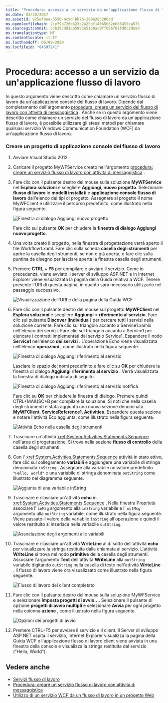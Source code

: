 ```yaml
---
title: "Procedura: accesso a un servizio da un'applicazione flusso di lavoro"
ms.date: 03/30/2017
ms.assetid: 925ef8ea-5550-4c9d-bb7b-209e20c280ad
ms.openlocfilehash: 2ce79b726b623c2a25bf14065682e685455ca575
ms.sourcegitcommit: cdb295dd1db589ce5169ac9ff096f01fd0c2da9d
ms.translationtype: MT
ms.contentlocale: it-IT
ms.lasthandoff: 06/09/2020
ms.locfileid: "84597241"
---
```

# <a name="how-to-access-a-service-from-a-workflow-application"></a>Procedura: accesso a un servizio da un'applicazione flusso di lavoro
In questo argomento viene descritto come chiamare un servizio flusso di lavoro da un'applicazione console del flusso di lavoro. Dipende dal completamento dell'argomento [procedura: creare un servizio del flusso di lavoro con attività di messaggistica](how-to-create-a-workflow-service-with-messaging-activities.md) . Anche se in questo argomento viene descritto come chiamare un servizio del flusso di lavoro da un'applicazione flusso di lavoro, è possibile utilizzare gli stessi metodi per chiamare qualsiasi servizio Windows Communication Foundation (WCF) da un'applicazione flusso di lavoro.

### <a name="create-a-workflow-console-application-project"></a>Creare un progetto di applicazione console del flusso di lavoro

1. Avviare Visual Studio 2012.

2. Caricare il progetto MyWFService creato nell'argomento [procedura: creare un servizio flusso di lavoro con attività di messaggistica](how-to-create-a-workflow-service-with-messaging-activities.md) .

3. Fare clic con il pulsante destro del mouse sulla soluzione **MyWFService** nel **Esplora soluzioni** e scegliere **Aggiungi**, **nuovo progetto**. Selezionare **flusso di lavoro** in **modelli installati** e **applicazione console flusso di lavoro** dall'elenco dei tipi di progetto. Assegnare al progetto il nome MyWFClient e utilizzare il percorso predefinito, come illustrato nella figura seguente.

     ![Finestra di dialogo Aggiungi nuovo progetto](./media/how-to-access-a-service-from-a-workflow-application/add-new-project-dialog.jpg)

     Fare clic sul pulsante **OK** per chiudere la **finestra di dialogo Aggiungi nuovo progetto**.

4. Una volta creato il progetto, nella finestra di progettazione verrà aperto il file Workflow1.xaml. Fare clic sulla scheda **casella degli strumenti** per aprire la casella degli strumenti, se non è già aperta, e fare clic sulla puntina da disegno per lasciare aperta la finestra casella degli strumenti.

5. Premere **CTRL** + **F5** per compilare e avviare il servizio. Come in precedenza, viene avviato il server di sviluppo ASP.NET e in Internet Explorer viene visualizzata la pagina della Guida relativa a WCF. Tenere presente l'URI di questa pagina, in quanto sarà necessario utilizzarlo nel passaggio successivo.

     ![Visualizzazione dell'URI e della pagina della Guida WCF](./media/how-to-access-a-service-from-a-workflow-application/ie-wcf-help-page-uri.jpg)

6. Fare clic con il pulsante destro del mouse sul progetto **MyWFClient** nel **Esplora soluzioni** e scegliere **Aggiungi**  >  **riferimento al servizio**. Fare clic sul pulsante **Discover (individua** ) per cercare tutti i servizi nella soluzione corrente. Fare clic sul triangolo accanto a Service1.xamlx nell'elenco dei servizi. Fare clic sul triangolo accanto a Service1 per elencare i contratti implementati dal servizio Service1. Espandere il nodo **Service1** nell'elenco **dei servizi** . L'operazione Echo viene visualizzata nell'elenco **operazioni** , come illustrato nella figura seguente.

     ![Finestra di dialogo Aggiungi riferimento al servizio](./media/how-to-access-a-service-from-a-workflow-application/add-service-reference.jpg)

     Lasciare lo spazio dei nomi predefinito e fare clic su **OK** per chiudere la finestra di dialogo **Aggiungi riferimento al servizio** . Verrà visualizzata la finestra di dialogo indicata di seguito.

     ![Finestra di dialogo Aggiungi riferimento al servizio notifica](./media/how-to-access-a-service-from-a-workflow-application/add-service-reference-dialog.jpg)

     Fare clic su **OK** per chiudere la finestra di dialogo. Premere quindi CTRL+MAIUSC+B per compilare la soluzione. Si noti che nella casella degli strumenti è stata aggiunta una nuova sezione denominata **MyWFClient. ServiceReference1. Activities**. Espandere questa sezione e notare l'attività Eco aggiunta, come illustrato nella figura seguente.

     ![Attività Echo nella casella degli strumenti](./media/how-to-access-a-service-from-a-workflow-application/echo-activity-toolbox.jpg)

7. Trascinare un'attività <xref:System.Activities.Statements.Sequence> nell'area di progettazione. Si trova nella sezione **flusso di controllo** della casella degli strumenti.

8. Con l' <xref:System.Activities.Statements.Sequence> attività in stato attivo, fare clic sul collegamento **variabili** e aggiungere una variabile di stringa denominata `inString` . Assegnare alla variabile un valore predefinito `"Hello, world"` e una variabile di stringa denominata `outString` come illustrato nel diagramma seguente.

     ![Aggiunta di una variabile inString](./media/how-to-access-a-service-from-a-workflow-application/add-instring-variable.jpg)

9. Trascinare e rilasciare un'attività **echo** in <xref:System.Activities.Statements.Sequence> . Nella finestra Proprietà associare l' `inMsg` argomento alla `inString` variabile e l' `outMsg` argomento alla `outString` variabile, come illustrato nella figura seguente. Viene passato il valore della variabile `inString` all'operazione e quindi il valore restituito si inserisce nella variabile `outString`.

     ![Associazione degli argomenti alle variabili](./media/how-to-access-a-service-from-a-workflow-application/bind-arguments-variables.jpg)

10. Trascinare e rilasciare un'attività **WriteLine** al di sotto dell'attività **echo** per visualizzare la stringa restituita dalla chiamata al servizio. L'attività **WriteLine** si trova nel nodo **primitive** della casella degli strumenti. Associare l'argomento **Text** dell'attività **WriteLine** alla `outString` variabile digitando `outString` nella casella di testo nell'attività **WriteLine** . Il flusso di lavoro viene ora visualizzato come illustrato nella figura seguente.

     ![Flusso di lavoro del client completato](./media/how-to-access-a-service-from-a-workflow-application/complete-client-workflow.jpg)

11. Fare clic con il pulsante destro del mouse sulla soluzione MyWFService e selezionare **Imposta progetti di avvio...**. Selezionare il pulsante di opzione **progetti di avvio multipli** e selezionare **Avvia** per ogni progetto nella colonna **azione** , come illustrato nella figura seguente.

     ![Opzioni dei progetti di avvio](./media/how-to-access-a-service-from-a-workflow-application/startup-project-options.jpg)

12. Premere CTRL+F5 per avviare il servizio e il client. Il Server di sviluppo ASP.NET ospita il servizio, Internet Explorer visualizza la pagina della Guida WCF e l'applicazione flusso di lavoro client viene avviata in una finestra della console e visualizza la stringa restituita dal servizio ("Hello, World").

## <a name="see-also"></a>Vedere anche

- [Servizi flusso di lavoro](workflow-services.md)
- [Procedura: creare un servizio flusso di lavoro con attività di messaggistica](how-to-create-a-workflow-service-with-messaging-activities.md)
- [Utilizzo di un servizio WCF da un flusso di lavoro in un progetto Web](https://docs.microsoft.com/archive/blogs/endpoint/how-to-consume-a-wcf-service-from-a-wf4-workflow)
